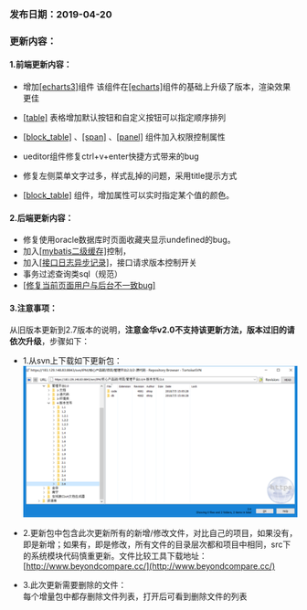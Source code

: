 ### 发布日期：2019-04-20

### 更新内容：

#### 1.前端更新内容：

* 增加[\[echarts3\]](/ji-ben-biao-dan-kong-jian/echarts3biao-qian-ff08-tu-biao-ff09-3010-2-7.md)组件
  该组件在[\[echarts\]](/ji-ben-biao-dan-kong-jian/echartbiao-qian.md)组件的基础上升级了版本，渲染效果更佳
* [\[table\]](/ji-ben-biao-dan-kong-jian/tablebiao-qian-3010-zhu-3011.md)
  表格增加默认按钮和自定义按钮可以指定顺序排列

* [\[block\_table\]](/ji-ben-biao-dan-kong-jian/blocktable.md)
  、[\[span\]](/ji-ben-biao-dan-kong-jian/spanbiao-qian.md)
  、[\[panel\]](/ji-ben-biao-dan-kong-jian/panelbiao-qian.md)
  组件加入权限控制属性
* ueditor组件修复ctrl+v+enter快捷方式带来的bug
* 修复左侧菜单文字过多，样式乱掉的问题，采用title提示方式
* [\[block\_table\]](/ji-ben-biao-dan-kong-jian/blocktable.md)
  组件，增加属性可以实时指定某个值的颜色。

#### 2.后端更新内容：

* 修复使用oracle数据库时页面收藏夹显示undefined的bug。
* 加入[\[mybatis二级缓存\]](/kuang-jia-she-zhi/er-ji-huan-cun-kong-zhi.md)控制，
* 加入[\[接口日志异步记录\]](/kuang-jia-she-zhi/httpjie-kou-fu-wu-shi-yong-pei-zhi.md)，接口请求版本控制开关
* 事务过滤查询类sql（规范）
* [\[修复当前页面用户与后台不一致bug\]](/zhu-yi-shi-xiang.md)

#### 3.注意事项：

从旧版本更新到2.7版本的说明，**注意金华v2.0不支持该更新方法，版本过旧的请依次升级**，步骤如下：

* 1.从svn上下载如下更新包：  
  ![](/assets/V2.6_1.png)
* 2.更新包中包含此次更新所有的新增/修改文件，对比自己的项目，如果没有，即是新增；如果有，即是修改，所有文件的目录层次都和项目中相同，src下的系统模块代码慎重更新。文件比较工具下载地址：[http://www.beyondcompare.cc/](http://www.beyondcompare.cc/)

* 3.此次更新需要删除的文件：  
  每个增量包中都存删除文件列表，打开后可看到删除文件的列表



